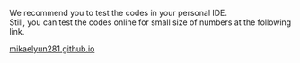 We recommend you to test the codes in your personal IDE. <br />
Still, you can test the codes online for small size of numbers at the following link. <br /> 


[mikaelyun281.github.io](https://mikaelyun281.github.io/) 
